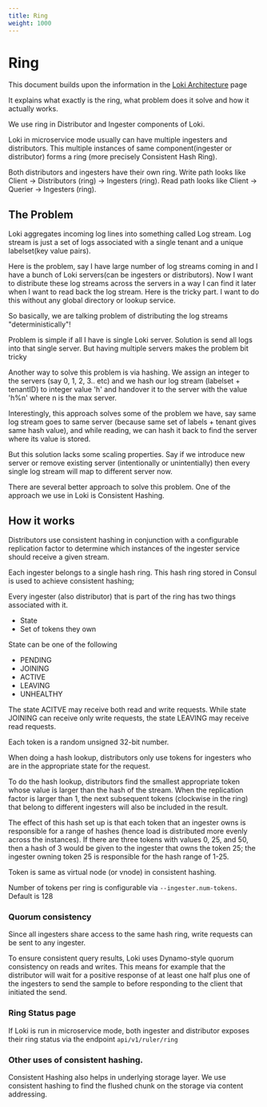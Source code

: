 ```yaml
---
title: Ring
weight: 1000
---
```


# Ring

This document builds upon the information in the [Loki Architecture](./) page

It explains what exactly is the ring, what problem does it solve and how it actually works.

We use ring in Distributor and Ingester components of Loki.

Loki in microservice mode usually can have multiple ingesters and distributors. This multiple instances of same component(ingester or distributor) forms a ring (more precisely Consistent Hash Ring).

Both distributors and ingesters have their own ring. Write path looks like Client -> Distributors (ring) -> Ingesters (ring). Read path looks like Client -> Querier -> Ingesters (ring).

## The Problem

Loki aggregates incoming log lines into something called Log stream. Log stream is just a set of logs associated with a single tenant and a unique labelset(key value pairs).

Here is the problem, say I have large number of log streams coming in and I have a bunch of Loki servers(can be ingesters or distributors). Now I want to distribute these log streams across the servers in a way I can find it later when I want to read back the log stream. Here is the tricky part. I want to do this without any global directory or lookup service.

So basically, we are talking problem of distributing the log streams "deterministically"!

Problem is simple if all I have is single Loki server. Solution is send all logs into that single server. But having multiple servers makes the problem bit tricky

Another way to solve this problem is via hashing. We assign an integer to the servers (say 0, 1, 2, 3.. etc) and we hash our log stream (labelset + tenantID) to integer value 'h' and handover it to the server with the value 'h%n' where n is the max server.

Interestingly, this approach solves some of the problem we have, say same log stream goes to same server (because same set of labels + tenant gives same hash value), and while reading, we can hash it back to find the server where its value is stored.

But this solution lacks some scaling properties. Say if we introduce new server or remove existing server (intentionally or unintentially) then every single log stream will map to different server now.

There are several better approach to solve this problem. One of the approach we use in Loki is Consistent Hashing.

## How it works

Distributors use consistent hashing in conjunction with a configurable replication factor to determine which instances of the ingester service should receive a given stream.

Each ingester belongs to a single hash ring. This hash ring stored in Consul is used to achieve consistent hashing;

Every ingester (also distributor) that is part of the ring has two things associated with it.
- State
- Set of tokens they own

State can be one of the following
- PENDING
- JOINING
- ACTIVE
- LEAVING
- UNHEALTHY

The state ACITVE may receive both read and write requests. While state JOINING can receive only write requests, the state LEAVING may receive read requests.

Each token is a random unsigned 32-bit number.

When doing a hash lookup, distributors only use tokens for ingesters who are in the appropriate state for the request.

To do the hash lookup, distributors find the smallest appropriate token whose value is larger than the hash of the stream. When the replication factor is larger than 1, the next subsequent tokens (clockwise in the ring) that belong to different ingesters will also be included in the result.

The effect of this hash set up is that each token that an ingester owns is responsible for a range of hashes (hence load is distributed more evenly across the instances). If there are three tokens with values 0, 25, and 50, then a hash of 3 would be given to the ingester that owns the token 25; the ingester owning token 25 is responsible for the hash range of 1-25.

Token is same as virtual node (or vnode) in consistent hashing.

Number of tokens per ring is configurable via `--ingester.num-tokens`. Default is 128

### Quorum consistency
Since all ingesters share access to the same hash ring, write requests can be sent to any ingester.

To ensure consistent query results, Loki uses Dynamo-style quorum consistency on reads and writes. This means for example that the distributor will wait for a positive response of at least one half plus one of the ingesters to send the sample to before responding to the client that initiated the send.

### Ring Status page

If Loki is run in microservice mode, both ingester and distributor exposes their ring status via the endpoint `api/v1/ruler/ring`

### Other uses of consistent hashing.

Consistent Hashing also helps in underlying storage layer. We use consistent hashing to find the flushed chunk on the storage via content addressing.
